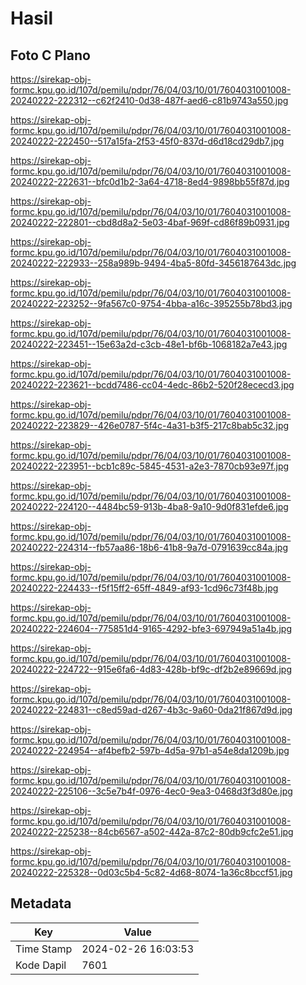# Hasil

## Foto C Plano

https://sirekap-obj-formc.kpu.go.id/107d/pemilu/pdpr/76/04/03/10/01/7604031001008-20240222-222312--c62f2410-0d38-487f-aed6-c81b9743a550.jpg

https://sirekap-obj-formc.kpu.go.id/107d/pemilu/pdpr/76/04/03/10/01/7604031001008-20240222-222450--517a15fa-2f53-45f0-837d-d6d18cd29db7.jpg

https://sirekap-obj-formc.kpu.go.id/107d/pemilu/pdpr/76/04/03/10/01/7604031001008-20240222-222631--bfc0d1b2-3a64-4718-8ed4-9898bb55f87d.jpg

https://sirekap-obj-formc.kpu.go.id/107d/pemilu/pdpr/76/04/03/10/01/7604031001008-20240222-222801--cbd8d8a2-5e03-4baf-969f-cd86f89b0931.jpg

https://sirekap-obj-formc.kpu.go.id/107d/pemilu/pdpr/76/04/03/10/01/7604031001008-20240222-222933--258a989b-9494-4ba5-80fd-3456187643dc.jpg

https://sirekap-obj-formc.kpu.go.id/107d/pemilu/pdpr/76/04/03/10/01/7604031001008-20240222-223252--9fa567c0-9754-4bba-a16c-395255b78bd3.jpg

https://sirekap-obj-formc.kpu.go.id/107d/pemilu/pdpr/76/04/03/10/01/7604031001008-20240222-223451--15e63a2d-c3cb-48e1-bf6b-1068182a7e43.jpg

https://sirekap-obj-formc.kpu.go.id/107d/pemilu/pdpr/76/04/03/10/01/7604031001008-20240222-223621--bcdd7486-cc04-4edc-86b2-520f28ececd3.jpg

https://sirekap-obj-formc.kpu.go.id/107d/pemilu/pdpr/76/04/03/10/01/7604031001008-20240222-223829--426e0787-5f4c-4a31-b3f5-217c8bab5c32.jpg

https://sirekap-obj-formc.kpu.go.id/107d/pemilu/pdpr/76/04/03/10/01/7604031001008-20240222-223951--bcb1c89c-5845-4531-a2e3-7870cb93e97f.jpg

https://sirekap-obj-formc.kpu.go.id/107d/pemilu/pdpr/76/04/03/10/01/7604031001008-20240222-224120--4484bc59-913b-4ba8-9a10-9d0f831efde6.jpg

https://sirekap-obj-formc.kpu.go.id/107d/pemilu/pdpr/76/04/03/10/01/7604031001008-20240222-224314--fb57aa86-18b6-41b8-9a7d-0791639cc84a.jpg

https://sirekap-obj-formc.kpu.go.id/107d/pemilu/pdpr/76/04/03/10/01/7604031001008-20240222-224433--f5f15ff2-65ff-4849-af93-1cd96c73f48b.jpg

https://sirekap-obj-formc.kpu.go.id/107d/pemilu/pdpr/76/04/03/10/01/7604031001008-20240222-224604--775851d4-9165-4292-bfe3-697949a51a4b.jpg

https://sirekap-obj-formc.kpu.go.id/107d/pemilu/pdpr/76/04/03/10/01/7604031001008-20240222-224722--915e6fa6-4d83-428b-bf9c-df2b2e89669d.jpg

https://sirekap-obj-formc.kpu.go.id/107d/pemilu/pdpr/76/04/03/10/01/7604031001008-20240222-224831--c8ed59ad-d267-4b3c-9a60-0da21f867d9d.jpg

https://sirekap-obj-formc.kpu.go.id/107d/pemilu/pdpr/76/04/03/10/01/7604031001008-20240222-224954--af4befb2-597b-4d5a-97b1-a54e8da1209b.jpg

https://sirekap-obj-formc.kpu.go.id/107d/pemilu/pdpr/76/04/03/10/01/7604031001008-20240222-225106--3c5e7b4f-0976-4ec0-9ea3-0468d3f3d80e.jpg

https://sirekap-obj-formc.kpu.go.id/107d/pemilu/pdpr/76/04/03/10/01/7604031001008-20240222-225238--84cb6567-a502-442a-87c2-80db9cfc2e51.jpg

https://sirekap-obj-formc.kpu.go.id/107d/pemilu/pdpr/76/04/03/10/01/7604031001008-20240222-225328--0d03c5b4-5c82-4d68-8074-1a36c8bccf51.jpg


## Metadata

| Key        | Value               |
| ---------- | ------------------- |
| Time Stamp | 2024-02-26 16:03:53 |
| Kode Dapil | 7601                |



